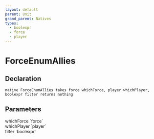 ```yaml
---
layout: default
parent: Unit
grand_parent: Natives
types:
  - boolexpr
  - force
  - player
---
```


# ForceEnumAllies

## Declaration

```
native ForceEnumAllies takes force whichForce, player whichPlayer, boolexpr filter returns nothing
```

## Parameters
<dl>
  <dt>whichForce `force`</dt>
  <dd></dd>

  <dt>whichPlayer `player`</dt>
  <dd></dd>

  <dt>filter `boolexpr`</dt>
  <dd></dd>
</dl>
